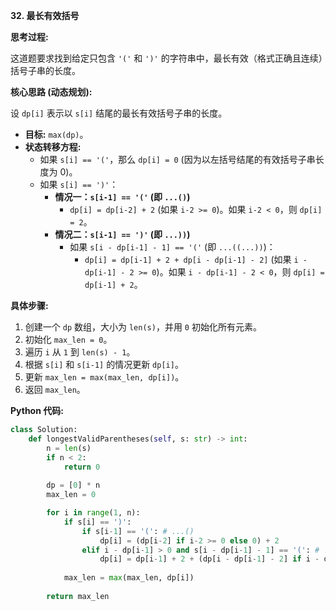 **32. 最长有效括号**

**思考过程:**

这道题要求找到给定只包含 `'('` 和 `')'` 的字符串中，最长有效（格式正确且连续）括号子串的长度。

**核心思路 (动态规划):**

设 `dp[i]` 表示以 `s[i]` 结尾的最长有效括号子串的长度。
-   **目标:** `max(dp)`。
-   **状态转移方程:**
    -   如果 `s[i] == '('`，那么 `dp[i] = 0` (因为以左括号结尾的有效括号子串长度为 0)。
    -   如果 `s[i] == ')'`：
        -   **情况一：`s[i-1] == '('` (即 `...()`)**
            -   `dp[i] = dp[i-2] + 2` (如果 `i-2 >= 0`)。如果 `i-2 < 0`，则 `dp[i] = 2`。
        -   **情况二：`s[i-1] == ')'` (即 `...))`)**
            -   如果 `s[i - dp[i-1] - 1] == '('` (即 `...((...))`)：
                -   `dp[i] = dp[i-1] + 2 + dp[i - dp[i-1] - 2]` (如果 `i - dp[i-1] - 2 >= 0`)。如果 `i - dp[i-1] - 2 < 0`，则 `dp[i] = dp[i-1] + 2`。

**具体步骤:**

1.  创建一个 `dp` 数组，大小为 `len(s)`，并用 `0` 初始化所有元素。
2.  初始化 `max_len = 0`。
3.  遍历 `i` 从 `1` 到 `len(s) - 1`。
4.  根据 `s[i]` 和 `s[i-1]` 的情况更新 `dp[i]`。
5.  更新 `max_len = max(max_len, dp[i])`。
6.  返回 `max_len`。

**Python 代码:**

```python
class Solution:
    def longestValidParentheses(self, s: str) -> int:
        n = len(s)
        if n < 2:
            return 0
        
        dp = [0] * n
        max_len = 0

        for i in range(1, n):
            if s[i] == ')':
                if s[i-1] == '(': # ...()
                    dp[i] = (dp[i-2] if i-2 >= 0 else 0) + 2
                elif i - dp[i-1] > 0 and s[i - dp[i-1] - 1] == '(': # ...))
                    dp[i] = dp[i-1] + 2 + (dp[i - dp[i-1] - 2] if i - dp[i-1] - 2 >= 0 else 0)
            
            max_len = max(max_len, dp[i])
        
        return max_len
```
